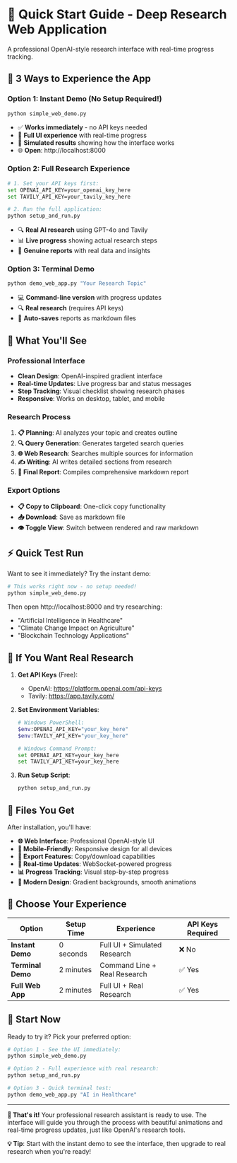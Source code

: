 # 🚀 Quick Start Guide - Deep Research Web Application

A professional OpenAI-style research interface with real-time progress tracking.

## 🎯 **3 Ways to Experience the App**

### **Option 1: Instant Demo (No Setup Required!)**
```bash
python simple_web_demo.py
```
- ✅ **Works immediately** - no API keys needed
- 🎨 **Full UI experience** with real-time progress
- 📄 **Simulated results** showing how the interface works
- 🌐 **Open**: http://localhost:8000

### **Option 2: Full Research Experience**
```bash
# 1. Set your API keys first:
set OPENAI_API_KEY=your_openai_key_here
set TAVILY_API_KEY=your_tavily_key_here

# 2. Run the full application:
python setup_and_run.py
```
- 🔍 **Real AI research** using GPT-4o and Tavily
- 📊 **Live progress** showing actual research steps
- 📄 **Genuine reports** with real data and insights

### **Option 3: Terminal Demo**
```bash
python demo_web_app.py "Your Research Topic"
```
- 💻 **Command-line version** with progress updates
- 🔍 **Real research** (requires API keys)
- 📁 **Auto-saves** reports as markdown files

## 🎨 **What You'll See**

### **Professional Interface**
- **Clean Design**: OpenAI-inspired gradient interface
- **Real-time Updates**: Live progress bar and status messages
- **Step Tracking**: Visual checklist showing research phases
- **Responsive**: Works on desktop, tablet, and mobile

### **Research Process**
1. **📋 Planning**: AI analyzes your topic and creates outline
2. **🔍 Query Generation**: Generates targeted search queries
3. **🌐 Web Research**: Searches multiple sources for information
4. **✍️ Writing**: AI writes detailed sections from research
5. **📄 Final Report**: Compiles comprehensive markdown report

### **Export Options**
- **📋 Copy to Clipboard**: One-click copy functionality
- **📥 Download**: Save as markdown file
- **👁️ Toggle View**: Switch between rendered and raw markdown

## ⚡ **Quick Test Run**

Want to see it immediately? Try the instant demo:

```bash
# This works right now - no setup needed!
python simple_web_demo.py
```

Then open http://localhost:8000 and try researching:
- "Artificial Intelligence in Healthcare"
- "Climate Change Impact on Agriculture"
- "Blockchain Technology Applications"

## 🔧 **If You Want Real Research**

1. **Get API Keys** (Free):
   - OpenAI: https://platform.openai.com/api-keys
   - Tavily: https://app.tavily.com/

2. **Set Environment Variables**:
   ```bash
   # Windows PowerShell:
   $env:OPENAI_API_KEY="your_key_here"
   $env:TAVILY_API_KEY="your_key_here"
   
   # Windows Command Prompt:
   set OPENAI_API_KEY=your_key_here
   set TAVILY_API_KEY=your_key_here
   ```

3. **Run Setup Script**:
   ```bash
   python setup_and_run.py
   ```

## 📁 **Files You Get**

After installation, you'll have:

- **🌐 Web Interface**: Professional OpenAI-style UI
- **📱 Mobile-Friendly**: Responsive design for all devices
- **📄 Export Features**: Copy/download capabilities
- **🔄 Real-time Updates**: WebSocket-powered progress
- **📊 Progress Tracking**: Visual step-by-step progress
- **🎨 Modern Design**: Gradient backgrounds, smooth animations

## 🎯 **Choose Your Experience**

| Option | Setup Time | Experience | API Keys Required |
|--------|------------|------------|-------------------|
| **Instant Demo** | 0 seconds | Full UI + Simulated Research | ❌ No |
| **Terminal Demo** | 2 minutes | Command Line + Real Research | ✅ Yes |
| **Full Web App** | 2 minutes | Full UI + Real Research | ✅ Yes |

## 🚀 **Start Now**

Ready to try it? Pick your preferred option:

```bash
# Option 1 - See the UI immediately:
python simple_web_demo.py

# Option 2 - Full experience with real research:
python setup_and_run.py

# Option 3 - Quick terminal test:
python demo_web_app.py "AI in Healthcare"
```

---

**🎉 That's it!** Your professional research assistant is ready to use. The interface will guide you through the process with beautiful animations and real-time progress updates, just like OpenAI's research tools.

**💡 Tip**: Start with the instant demo to see the interface, then upgrade to real research when you're ready! 